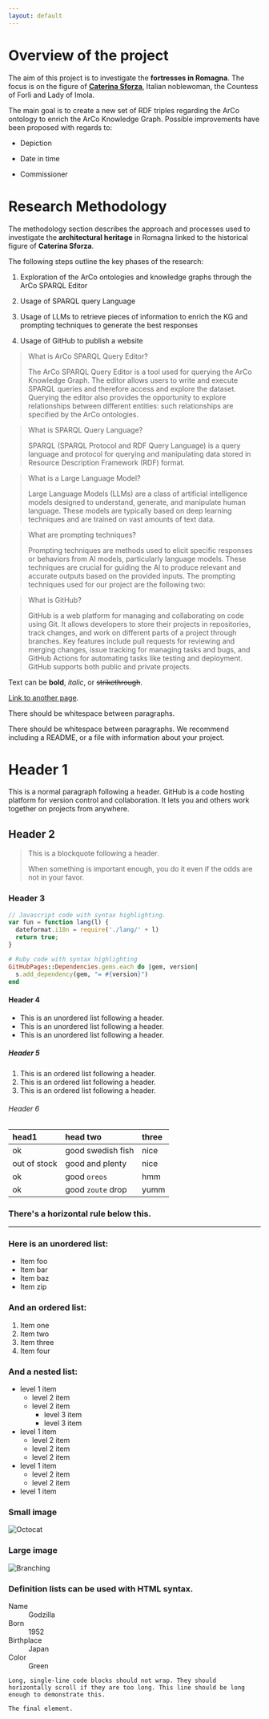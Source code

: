 ```yaml
---
layout: default
---
```


# Overview of the project  

The aim of this project is to investigate the **fortresses in Romagna**. The focus is on the figure of [**Caterina Sforza**](https://it.wikipedia.org/wiki/Caterina_Sforza), Italian noblewoman, the Countess of Forlì and Lady of Imola.

The main goal is to create a new set of RDF triples regarding the ArCo ontology to enrich the ArCo Knowledge Graph. Possible improvements have been proposed with regards to: 

- Depiction

- Date in time

- Commissioner 

# Research Methodology 

The methodology section describes the approach and processes used to investigate the **architectural heritage** in Romagna linked to the historical figure of **Caterina Sforza**. 

The following steps outline the key phases of the research:

1. Exploration of the ArCo ontologies and knowledge graphs through the ArCo SPARQL Editor

2. Usage of SPARQL query Language

3. Usage of LLMs to retrieve pieces of information to enrich the KG and prompting techniques to generate the best responses

4. Usage of GitHub to publish a website

> What is ArCo SPARQL Query Editor? 
>
> The ArCo SPARQL Query Editor is a tool used for querying the ArCo Knowledge Graph. The editor allows users to write and execute SPARQL queries and therefore access and explore the dataset. Querying the editor also provides the opportunity to explore relationships between different entities: such relationships are specified by the ArCo ontologies.

> What is SPARQL Query Language?
>
> SPARQL (SPARQL Protocol and RDF Query Language) is a query language and protocol for querying and manipulating data stored in Resource Description Framework (RDF) format.

> What is a Large Language Model?
>
> Large Language Models (LLMs) are a class of artificial intelligence models designed to understand, generate, and manipulate human language. These models are typically based on deep learning techniques and are trained on vast amounts of text data.

> What are prompting techniques?
>
> Prompting techniques are methods used to elicit specific responses or behaviors from AI models, particularly language models. These techniques are crucial for guiding the AI to produce relevant and accurate outputs based on the provided inputs.
> The prompting techniques used for our project are the following two: 

> What is GitHub? 
>
> GitHub is a web platform for managing and collaborating on code using Git. It allows developers to store their projects in repositories, track changes, and work on different parts of a project through branches. Key features include pull requests for reviewing and merging changes, issue tracking for managing tasks and bugs, and GitHub Actions for automating tasks like testing and deployment. GitHub supports both public and private projects.




Text can be **bold**, _italic_, or ~~strikethrough~~.

[Link to another page](./another-page.html).

There should be whitespace between paragraphs.

There should be whitespace between paragraphs. We recommend including a README, or a file with information about your project.

# Header 1

This is a normal paragraph following a header. GitHub is a code hosting platform for version control and collaboration. It lets you and others work together on projects from anywhere.

## Header 2

> This is a blockquote following a header.
>
> When something is important enough, you do it even if the odds are not in your favor.

### Header 3

```js
// Javascript code with syntax highlighting.
var fun = function lang(l) {
  dateformat.i18n = require('./lang/' + l)
  return true;
}
```

```ruby
# Ruby code with syntax highlighting
GitHubPages::Dependencies.gems.each do |gem, version|
  s.add_dependency(gem, "= #{version}")
end
```

#### Header 4

*   This is an unordered list following a header.
*   This is an unordered list following a header.
*   This is an unordered list following a header.

##### Header 5

1.  This is an ordered list following a header.
2.  This is an ordered list following a header.
3.  This is an ordered list following a header.

###### Header 6

| head1        | head two          | three |
|:-------------|:------------------|:------|
| ok           | good swedish fish | nice  |
| out of stock | good and plenty   | nice  |
| ok           | good `oreos`      | hmm   |
| ok           | good `zoute` drop | yumm  |

### There's a horizontal rule below this.

* * *

### Here is an unordered list:

*   Item foo
*   Item bar
*   Item baz
*   Item zip

### And an ordered list:

1.  Item one
1.  Item two
1.  Item three
1.  Item four

### And a nested list:

- level 1 item
  - level 2 item
  - level 2 item
    - level 3 item
    - level 3 item
- level 1 item
  - level 2 item
  - level 2 item
  - level 2 item
- level 1 item
  - level 2 item
  - level 2 item
- level 1 item

### Small image

![Octocat](https://github.githubassets.com/images/icons/emoji/octocat.png)

### Large image

![Branching](https://guides.github.com/activities/hello-world/branching.png)


### Definition lists can be used with HTML syntax.

<dl>
<dt>Name</dt>
<dd>Godzilla</dd>
<dt>Born</dt>
<dd>1952</dd>
<dt>Birthplace</dt>
<dd>Japan</dd>
<dt>Color</dt>
<dd>Green</dd>
</dl>

```
Long, single-line code blocks should not wrap. They should horizontally scroll if they are too long. This line should be long enough to demonstrate this.
```

```
The final element.
```
